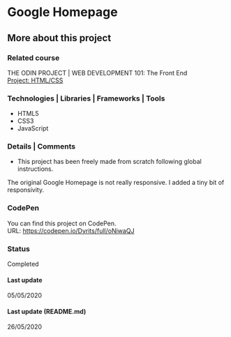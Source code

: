 # Google Homepage

## More about this project

### Related course
THE ODIN PROJECT | WEB DEVELOPMENT 101: The Front End  
[Project: HTML/CSS](https://www.theodinproject.com/courses/web-development-101/lessons/html-css)

### Technologies | Libraries | Frameworks | Tools  
- HTML5
- CSS3
- JavaScript

### Details | Comments
- This project has been freely made from scratch following global instructions.  

The original Google Homepage is not really responsive. I added a tiny bit of responsivity.

### CodePen
You can find this project on CodePen.  
URL: https://codepen.io/Dyrits/full/oNjwaQJ

### Status
Completed

#### Last update
05/05/2020

#### Last update (README.md)
26/05/2020